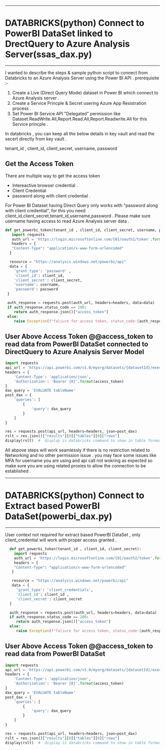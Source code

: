 

*****
  # DATABRICKS(python) Connect to PowerBI DataSet linked to DrectQuery to Azure Analysis Server(ssas_dax.py)
  
*****

I wanted to describe the steps & sample python script  to connect from Databricks to an Azure Analysis Server using the Power BI API .
prerequisite :-
1. Create a Live (Direct Query Mode) dataset in Power BI which connect to Azure Analysis server .
2. Create a Service Princple & Secret usering Azure App Resistration process .
3. Set Power BI Service API "Delegated" permission like Dataset.ReadWrite.All,Report.Read.All,Report.Readwrite.All  for this Service princple .

In databricks , you can  keep all the below details in key vault and read the secert directly from key vault .

tenant_id , client_id, client_secret, username, password

## Get the Access Token 
There are multiple way to get the access token 
 * Intereactive browser credential .
 * Client Credential
 * password along with client credential .

For Power BI Dataset having Direct Query only works with "password along with client credential", for this you need client_id,client_secret,tenant_id,username,password .
Please make sure username having access to read Azure Analysis server data .

  ```python
def get_powerbi_token(tenant_id , client_id, client_secret, username, password):
     import requests
     auth_url = 'https://login.microsoftonline.com/{0}/oauth2/token'.format(tenant_id)
     headers = {
     "Content-Type": "application/x-www-form-urlencoded"  
    }

    resource = "https://analysis.windows.net/powerbi/api"
    data = {
      'grant_type': 'password' ,
      'client_id': client_id,
      'client_secret': client_secret,
      'username': username,
      'password': password
   }

   auth_response = requests.post(auth_url, headers=headers, data=data)
   if auth_response.status_code == 200:
      return auth_response.json()["access_token"]
   else:
      raise Exception(f"faliure for access token, status_code:{auth_response.status_code},{auth_response.text} ")

```
## User Above Access Token @@access_token to read data from PowerBI DataSet connected to DirectQuery to Azure Analysis Server Model 

```python
import requests
api_url = 'https://api.powerbi.com/v1.0/myorg/datasets/{datasetId}/executeQueries' #please replace respective datasetID
headers = {
    'Content-Type': 'application/json',
    'Authorization': 'Bearer {0}'.format(access_token)
}
dax_query = 'EVALUATE tableName'
post_dax = {
    'queries': [
        {
            'query': dax_query
        }
    ]
}

res = requests.post(api_url, headers=headers, json=post_dax)
rslt = res.json()["results"][0]["tables"][0]["rows"]
display(rslt)  #  display is databricks command to show in table format 
```

  All abpove steps will work seamlessly if there is no restriction related to Networking and no other permission issue .
  you may face some issues like MFA for username you are using and api call not wokring as expected
  so make sure you are using related proxies to allow the connection to be established . 


*****
  # DATABRICKS(python) Connect to Extract based PowerBI DataSet(powerbi_dax.py)
  
*****

  User context not required for extract based PowerBI DataSet , only client_credential will work with proper access granted .

 
 ```python
   def get_powerbi_token(tenant_id , client_id, client_secret):
     import requests
     auth_url = 'https://login.microsoftonline.com/{0}/oauth2/token'.format(tenant_id)
     headers = {
     "Content-Type": "application/x-www-form-urlencoded"  
    }

    resource = "https://analysis.windows.net/powerbi/api"
    data = {
      'grant_type': 'client_credentials',
      'client_id': client_id ,
      'client_secret': client_secret
   }

   auth_response = requests.post(auth_url, headers=headers, data=data)
   if auth_response.status_code == 200:
      return auth_response.json()["access_token"]
   else:
      raise Exception(f"faliure for access token, status_code:{auth_response.status_code},{auth_response.text} ")

```

## User Above Access Token @@access_token to read data from PowerBI DataSet 

```python
import requests
api_url = 'https://api.powerbi.com/v1.0/myorg/datasets/{datasetId}/executeQueries' #please replace respective datasetID
headers = {
    'Content-Type': 'application/json',
    'Authorization': 'Bearer {0}'.format(access_token)
}
dax_query = 'EVALUATE tableName'
post_dax = {
    'queries': [
        {
            'query': dax_query
        }
    ]
}

res = requests.post(api_url, headers=headers, json=post_dax)
rslt = res.json()["results"][0]["tables"][0]["rows"]
display(rslt)  #  display is databricks command to show in table format 
```


  







